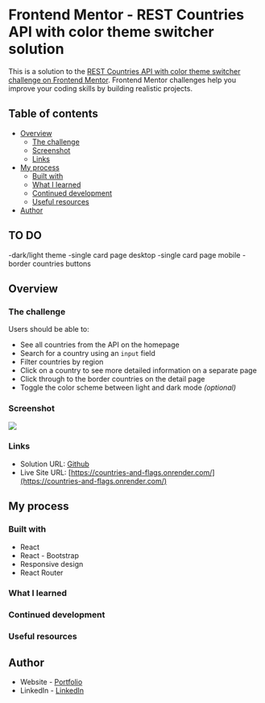 # Frontend Mentor - REST Countries API with color theme switcher solution

This is a solution to the [REST Countries API with color theme switcher challenge on Frontend Mentor](https://www.frontendmentor.io/challenges/rest-countries-api-with-color-theme-switcher-5cacc469fec04111f7b848ca). Frontend Mentor challenges help you improve your coding skills by building realistic projects. 

## Table of contents

- [Overview](#overview)
  - [The challenge](#the-challenge)
  - [Screenshot](#screenshot)
  - [Links](#links)
- [My process](#my-process)
  - [Built with](#built-with)
  - [What I learned](#what-i-learned)
  - [Continued development](#continued-development)
  - [Useful resources](#useful-resources)
- [Author](#author)

## TO DO

-dark/light theme
-single card page desktop
-single card page mobile
-border countries buttons


## Overview

### The challenge

Users should be able to:

- See all countries from the API on the homepage
- Search for a country using an `input` field
- Filter countries by region
- Click on a country to see more detailed information on a separate page
- Click through to the border countries on the detail page
- Toggle the color scheme between light and dark mode *(optional)*

### Screenshot

![](./screenshot.jpg)


### Links

- Solution URL: [Github](https://github.com/cvtqx/countries-and-flags)
- Live Site URL: [https://countries-and-flags.onrender.com/](https://countries-and-flags.onrender.com/)

## My process

### Built with

- React
- React - Bootstrap
- Responsive design
- React Router



### What I learned



### Continued development



### Useful resources



## Author

- Website - [Portfolio](https://www.olgayudkin.com)
- LinkedIn - [LinkedIn](https://www.linkedin.com/in/olga-yudkin/)




